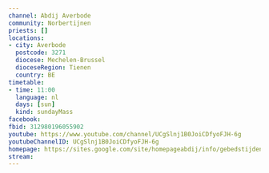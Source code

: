 ```yaml
---
channel: Abdij Averbode
community: Norbertijnen
priests: []
locations:
- city: Averbode
  postcode: 3271
  diocese: Mechelen-Brussel
  dioceseRegion: Tienen
  country: BE
timetable:
- time: 11:00
  language: nl
  days: [sun]
  kind: sundayMass
facebook:
fbid: 312980196055902
youtube: https://www.youtube.com/channel/UCgSlnj1B0JoiCDfyoFJH-6g
youtubeChannelID: UCgSlnj1B0JoiCDfyoFJH-6g
homepage: https://sites.google.com/site/homepageabdij/info/gebedstijden
stream:
---
```

